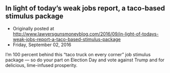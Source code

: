 ## In light of today’s weak jobs report, a taco-based stimulus package

 * Originally posted at http://www.lawyersgunsmoneyblog.com/2016/09/in-light-of-todays-weak-jobs-report-a-taco-based-stimulus-package
 * Friday, September 02, 2016

I’m 100 percent behind this “taco truck on every corner” job stimulus package — so do your part on Election Day and vote against Trump and for delicious, lime-infused prosperity.